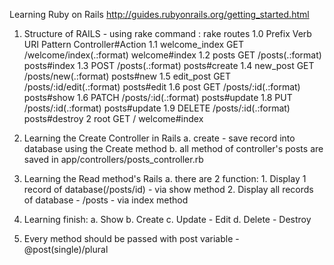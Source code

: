 Learning Ruby on Rails http://guides.rubyonrails.org/getting_started.html
1.  Structure of RAILS - using rake command : rake routes
    1.0        Prefix Verb   URI Pattern               Controller#Action
    1.1 welcome_index GET    /welcome/index(.:format)  welcome#index
    1.2         posts GET    /posts(.:format)          posts#index
    1.3               POST   /posts(.:format)          posts#create
    1.4      new_post GET    /posts/new(.:format)      posts#new
    1.5     edit_post GET    /posts/:id/edit(.:format) posts#edit
    1.6          post GET    /posts/:id(.:format)      posts#show
    1.6               PATCH  /posts/:id(.:format)      posts#update
    1.8               PUT    /posts/:id(.:format)      posts#update
    1.9               DELETE /posts/:id(.:format)      posts#destroy
    2            root GET    /                         welcome#index

2.  Learning the Create Controller in Rails
    a.  create - save record into database using the Create method
    b.  all method of controller's posts are saved in app/controllers/posts_controller.rb

3.  Learning the Read method's Rails
    a.  there are 2 function:
        1.  Display 1 record of database(/posts/id) - via show method
        2.  Display all records of database - /posts - via index method

4.  Learning finish:
    a.  Show
    b.  Create
    c.  Update - Edit
    d.  Delete - Destroy

5.  Every method should be passed with post variable - @post(single)/plural

